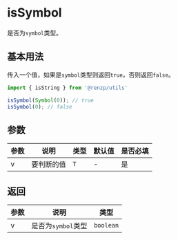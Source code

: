 # isSymbol

是否为`symbol`类型。

## 基本用法

传入一个值，如果是`symbol`类型则返回`true`，否则返回`false`。

```ts
import { isString } from '@renzp/utils'

isSymbol(Symbol(0)); // true
isSymbol(0); // false
```

## 参数

| 参数 | 说明       | 类型 | 默认值 | 是否必填 |
| ---- | ---------- | ---- | ------ | -------- |
| v    | 要判断的值 | `T`  | -      | 是       |

## 返回

| 参数 | 说明               | 类型      |
| ---- | ------------------ | --------- |
| v    | 是否为`symbol`类型 | `boolean` |

